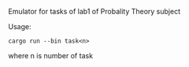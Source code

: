 Emulator for tasks of lab1 of Probality Theory subject

Usage: 
```
cargo run --bin task<n>
```
where n is number of task
